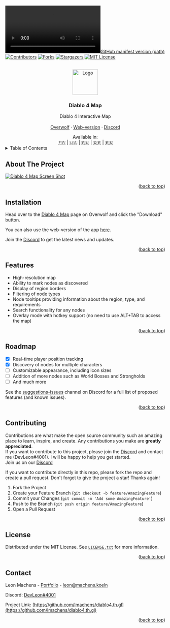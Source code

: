 <a name="readme-top"></a>

<!-- PROJECT SHIELDS -->
<!--
*** https://shields.io/
-->
[![GitHub manifest version (path)][Version-shield]][Version-url]
[![Contributors][contributors-shield]][contributors-url]
[![Forks][forks-shield]][forks-url]
[![Stargazers][stars-shield]][stars-url]
[![MIT License][license-shield]][license-url]
<!--If lmachens want to link linkedin -->
<!-- [![LinkedIn][linkedin-shield]][linkedin-url] -->
<!-- Not open in the GitHub Need to go in the Discord -->
<!-- [![Issues][issues-shield]][issues-url] -->

<!-- PROJECT LOGO -->
<br />
<div align="center">
  <a href="https://github.com/lmachens/diablo4.th.gl">
    <img src="overwolf/icons/launcherIcon.ico" alt="Logo" width="80" height="80">
  </a>

<h3 align="center">Diablo 4 Map</h3>

  <p align="center">
    Diablo 4 Interactive Map
    <br />
    <br />
    <a href="https://www.overwolf.com/app/Leon_Machens-Diablo_4_Map">Overwolf</a>
    ·
    <a href="https://diablo4.th.gl/">Web-version</a>
    ·
    <a href="https://discord.com/invite/NTZu8Px">Discord</a>
  </p>
</div>
<div align="center">Available in:<br /> 🇫🇷 | 🇺🇸 | 🇷🇺 | 🇩🇪 | 🇪🇸</div
<!-- TABLE OF CONTENTS -->
<details>
  <summary>Table of Contents</summary>
  <ol>
    <li><a href="#about-the-project">About The Project</a></li>
    <li><a href="#installation">Installation</a></li>
    <li><a href="#features">Features</a></li>
    <li><a href="#roadmap">Roadmap</a></li>
    <li><a href="#contributing">Contributing</a></li>
    <li><a href="#license">License</a></li>
    <li><a href="#contact">Contact</a></li>
  </ol>
</details>

<!-- ABOUT THE PROJECT -->
## About The Project

[![Diablo 4 Map Screen Shot][product-screenshot]](https://www.overwolf.com/app/Leon_Machens-Diablo_4_Map)

<p align="right">(<a href="#readme-top">back to top</a>)</p>


<!-- installation -->
## Installation

Head over to the [Diablo 4 Map](https://www.overwolf.com/app/Leon_Machens-Diablo_4_Map) page on Overwolf and click the "Download" button.

You can also use the web-version of the app [here](https://diablo4.th.gl/).

Join the [Discord](https://discord.com/invite/NTZu8Px) to get the latest news and updates.

<p align="right">(<a href="#readme-top">back to top</a>)</p>


<!-- features -->
## Features

- High-resolution map
- Ability to mark nodes as discovered
- Display of region borders
- Filtering of node types
- Node tooltips providing information about the region, type, and requirements
- Search functionality for any nodes
- Overlay mode with hotkey support (no need to use ALT+TAB to access the map)

<p align="right">(<a href="#readme-top">back to top</a>)</p>


<!-- ROADMAP -->
## Roadmap

- [x] Real-time player position tracking
- [x] Discovery of nodes for multiple characters
- [ ] Customizable appearance, including icon sizes
- [ ] Addition of more nodes such as World Bosses and Strongholds
- [ ] And much more

See the [suggestions-issues](https://discord.com/invite/NTZu8Px) channel on Discord for a full list of proposed features (and known issues).

<p align="right">(<a href="#readme-top">back to top</a>)</p>


<!-- CONTRIBUTING -->
## Contributing

Contributions are what make the open source community such an amazing place to learn, inspire, and create. Any contributions you make are **greatly appreciated**.<br />
If you want to contribute to this project, please join the [Discord](https://discord.com/invite/NTZu8Px) and contact me (DevLeon#4001). I will be happy to help you get started.<br />
Join us on our [Discord](https://discord.com/invite/NTZu8Px)

If you want to contribute directly in this repo, please fork the repo and create a pull request.
Don't forget to give the project a star! Thanks again!

1. Fork the Project
2. Create your Feature Branch (`git checkout -b feature/AmazingFeature`)
3. Commit your Changes (`git commit -m 'Add some AmazingFeature'`)
4. Push to the Branch (`git push origin feature/AmazingFeature`)
5. Open a Pull Request

<p align="right">(<a href="#readme-top">back to top</a>)</p>


<!-- LICENSE -->
## License

Distributed under the MIT License. See [`LICENSE.txt`](https://github.com/NoNameTrademark/diablo4.th.gl/blob/main/LICENSE) for more information.

<p align="right">(<a href="#readme-top">back to top</a>)</p>


<!-- CONTACT -->
## Contact

Leon Machens - [Portfolio](https://leon.machens.koeln/) - leon@machens.koeln

Discord: [DevLeon#4001](https://discord.com/users/devleon/)

Project Link: [https://github.com/lmachens/diablo4.th.gl](https://github.com/lmachens/diablo4.th.gl)

<p align="right">(<a href="#readme-top">back to top</a>)</p>


<!-- MARKDOWN LINKS & IMAGES -->
<!-- https://www.markdownguide.org/basic-syntax/#reference-style-links -->
[Version-shield]: https://img.shields.io/github/manifest-json/v/lmachens/diablo4.th.gl?filename=overwolf%2Fmanifest.json&style=for-the-badge
[Version-url]: https://github.com/lmachens/diablo4.th.gl
[contributors-shield]: https://img.shields.io/github/contributors/lmachens/diablo4.th.gl.svg?style=for-the-badge
[contributors-url]: https://github.com/lmachens/diablo4.th.gl/graphs/contributors
[forks-shield]: https://img.shields.io/github/forks/lmachens/diablo4.th.gl.svg?style=for-the-badge
[forks-url]: https://github.com/lmachens/diablo4.th.gl/network/members
[stars-shield]: https://img.shields.io/github/stars/lmachens/diablo4.th.gl.svg?style=for-the-badge
[stars-url]: https://github.com/lmachens/diablo4.th.gl/stargazers
[issues-shield]: https://img.shields.io/github/issues/lmachens/diablo4.th.gl.svg?style=for-the-badge
[issues-url]: https://github.com/lmachens/diablo4.th.gl/issues
[license-shield]: https://img.shields.io/github/license/lmachens/diablo4.th.gl.svg?style=for-the-badge
[license-url]: https://github.com/lmachens/diablo4.th.gl/blob/master/LICENSE.txt
[linkedin-shield]: https://img.shields.io/badge/-LinkedIn-black.svg?style=for-the-badge&logo=linkedin&colorB=555
[linkedin-url]: https://www.linkedin.com/in/leon-machens-b55822182
[product-screenshot]: https://store2cdn5-overwolf-com.akamaized.net/.galleries/app-screenshots/Leon_Machens-Diablo_4_Map_Screenshote22df653-e736-4d47-a00e-14c2b5ddbae7.jpg
[Next.js]: https://img.shields.io/badge/next.js-000000?style=for-the-badge&logo=nextdotjs&logoColor=white
[Next-url]: https://nextjs.org/
[React.js]: https://img.shields.io/badge/React-20232A?style=for-the-badge&logo=react&logoColor=61DAFB
[React-url]: https://reactjs.org/
[Vue.js]: https://img.shields.io/badge/Vue.js-35495E?style=for-the-badge&logo=vuedotjs&logoColor=4FC08D
[Vue-url]: https://vuejs.org/
[Angular.io]: https://img.shields.io/badge/Angular-DD0031?style=for-the-badge&logo=angular&logoColor=white
[Angular-url]: https://angular.io/
[Svelte.dev]: https://img.shields.io/badge/Svelte-4A4A55?style=for-the-badge&logo=svelte&logoColor=FF3E00
[Svelte-url]: https://svelte.dev/
[Laravel.com]: https://img.shields.io/badge/Laravel-FF2D20?style=for-the-badge&logo=laravel&logoColor=white
[Laravel-url]: https://laravel.com
[Bootstrap.com]: https://img.shields.io/badge/Bootstrap-563D7C?style=for-the-badge&logo=bootstrap&logoColor=white
[Bootstrap-url]: https://getbootstrap.com
[JQuery.com]: https://img.shields.io/badge/jQuery-0769AD?style=for-the-badge&logo=jquery&logoColor=white
[JQuery-url]: https://jquery.com 

